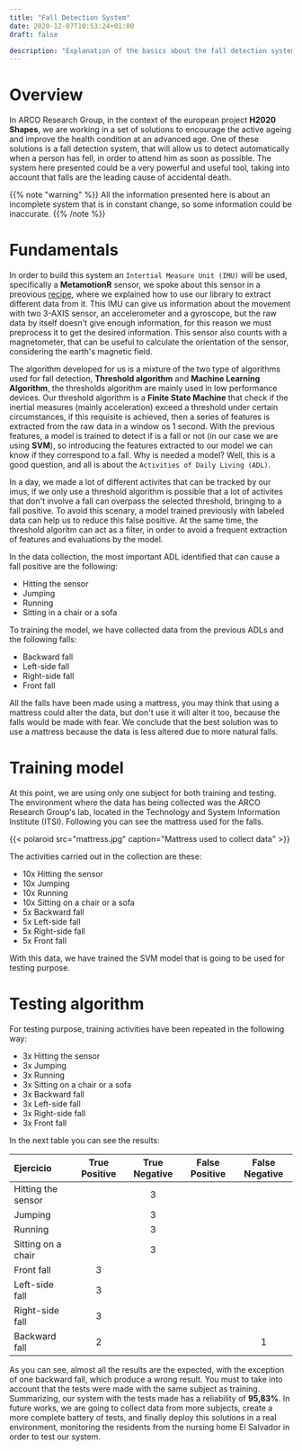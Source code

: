 ```yaml
---
title: "Fall Detection System"
date: 2020-12-07T10:53:24+01:00
draft: false

description: "Explanation of the basics about the fall detection system that is in development"
---
```


# Overview

In ARCO Research Group, in the context of the european project **H2020 Shapes**, we are working in a set of solutions to 
encourage the active ageing and improve the health condition at an advanced age. One of these solutions is a fall detection
system, that will allow us to detect automatically when a person has fell, in order to attend him as soon as possible. The
system here presented could be a very powerful and useful tool, taking into account that falls are the leading cause of 
accidental death.

{{% note "warning" %}}
All the information presented here is about an incomplete system that is in constant change, so some information could
be inaccurate.
{{% /note %}}

# Fundamentals

In order to build this system an `Intertial Measure Unit (IMU)` will be used, specifically a **MetamotionR** sensor, we spoke
about this sensor in a preovious [recipe](https://arcogroup.bitbucket.io/shapes/integrating_metamotionr_with_python/), 
where we explained how to use our library to extract different data from it. This IMU can give us information about
the movement with two 3-AXIS sensor, an accelerometer and a gyroscope, but the raw data by itself doesn't give enough information,
for this reason we must preprocess it to get the desired information. This sensor also counts with a magnetometer, that can be
useful to calculate the orientation of the sensor, considering the earth's magnetic field.

The algorithm developed for us is a mixture of the two type of algorithms used for fall detection, **Threshold algorithm** and
**Machine Learning Algorithm**, the thresholds algorithm are mainly used in low performance devices. Our threshold algorithm is 
a **Finite State Machine** that check if the inertial measures (mainly acceleration) exceed a threshold under certain circumstances, 
if this requisite is achieved, then a series of features is extracted from the raw data in a window os 1 second. With the previous 
features, a model is trained to detect if is a fall or not (in our case we are using **SVM**), so introducing the features extracted 
to our model we can know if they correspond to a fall. Why is needed a model? Well, this is a good question, and all is about the 
`Activities of Daily Living (ADL)`.

In a day, we made a lot of different activites that can be tracked by our imus, if we only use a threshold algorithm is possible
that a lot of activites that don't involve a fall can overpass the selected threshold, bringing to a fall positive. To avoid this 
scenary, a model trained previously with labeled data can help us to reduce this false positive. At the same time, the threshold
algoritm can act as a filter, in order to avoid a frequent extraction of features and evaluations by the model.

In the data collection, the most important ADL identified that can cause a fall positive are the following:

* Hitting the sensor
* Jumping
* Running
* Sitting in a chair or a sofa

To training the model, we have collected data from the previous ADLs and the following falls:

* Backward fall
* Left-side fall
* Right-side fall
* Front fall

All the falls have been made using a mattress, you may think that using a mattress could alter the data, but don't use it will 
alter it too, because the falls would be made with fear. We conclude that the best solution was to use a mattress because 
the data is less altered due to more natural falls.

# Training model

At this point, we are using only one subject for both training and testing. The environment where the data has being collected was
the ARCO Research Group's lab, located in the Technology and System Information Institute (ITSI). Following you can see the 
mattress used for the falls.

{{< polaroid src="mattress.jpg" caption="Mattress used to collect data" >}}

The activities carried out in the collection are these:

* 10x Hitting the sensor
* 10x Jumping
* 10x Running
* 10x Sitting on a chair or a sofa
* 5x Backward fall
* 5x Left-side fall
* 5x Right-side fall
* 5x Front fall

With this data, we have trained the SVM model that is going to be used for testing purpose.

# Testing algorithm

For testing purpose, training activities have been repeated in the following way:

* 3x Hitting the sensor
* 3x Jumping
* 3x Running
* 3x Sitting on a chair or a sofa
* 3x Backward fall
* 3x Left-side fall
* 3x Right-side fall
* 3x Front fall

In the next table you can see the results:

|       Ejercicio      | True Positive | True Negative | False Positive | False Negative |
|:-------------------- |:-------------:|:-------------:|:--------------:|:--------------:|
|  Hitting the sensor  |               |  3            |                |                |
|        Jumping       |               |  3            |                |                |
|        Running       |               |  3            |                |                |
|  Sitting on a chair  |               |  3            |                |                |
|     Front fall       |  3            |               |                |                |
|    Left-side fall    |  3            |               |                |                |
|    Right-side fall   |  3            |               |                |                |
|     Backward fall    |  2            |               |                |  1             |

As you can see, almost all the results are the expected, with the exception of one backward fall, which produce
a wrong result. You must to take into account that the tests were made with the same subject as training. Summarizing,
our system with the tests made has a reliability of **95,83%**. In future works, we are going to collect data from more
subjects, create a more complete battery of tests, and finally deploy this solutions in a real environment, monitoring
the residents from the nursing home El Salvador in order to test our system. 